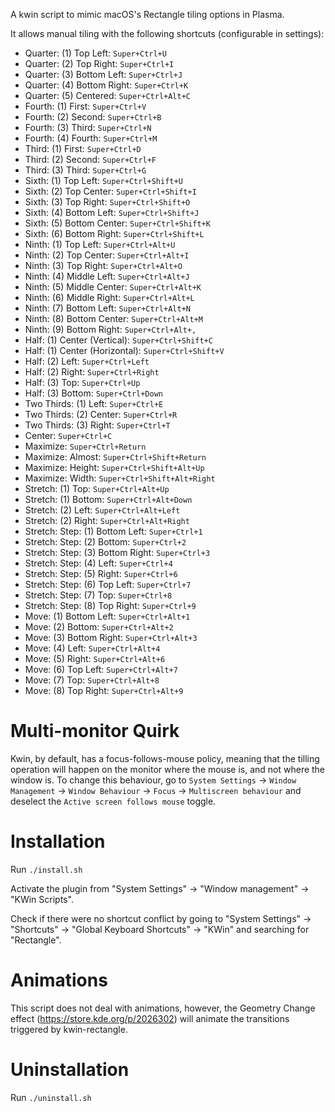 A kwin script to mimic macOS's Rectangle tiling options in Plasma.

It allows manual tiling with the following shortcuts (configurable in settings):

- Quarter: (1) Top Left: `Super+Ctrl+U`
- Quarter: (2) Top Right: `Super+Ctrl+I`
- Quarter: (3) Bottom Left: `Super+Ctrl+J`
- Quarter: (4) Bottom Right: `Super+Ctrl+K`
- Quarter: (5) Centered: `Super+Ctrl+Alt+C`
- Fourth: (1) First: `Super+Ctrl+V`
- Fourth: (2) Second: `Super+Ctrl+B`
- Fourth: (3) Third: `Super+Ctrl+N`
- Fourth: (4) Fourth: `Super+Ctrl+M`
- Third: (1) First: `Super+Ctrl+D`
- Third: (2) Second: `Super+Ctrl+F`
- Third: (3) Third: `Super+Ctrl+G`
- Sixth: (1) Top Left: `Super+Ctrl+Shift+U`
- Sixth: (2) Top Center: `Super+Ctrl+Shift+I`
- Sixth: (3) Top Right: `Super+Ctrl+Shift+O`
- Sixth: (4) Bottom Left: `Super+Ctrl+Shift+J`
- Sixth: (5) Bottom Center: `Super+Ctrl+Shift+K`
- Sixth: (6) Bottom Right: `Super+Ctrl+Shift+L`
- Ninth: (1) Top Left: `Super+Ctrl+Alt+U`
- Ninth: (2) Top Center: `Super+Ctrl+Alt+I`
- Ninth: (3) Top Right: `Super+Ctrl+Alt+O`
- Ninth: (4) Middle Left: `Super+Ctrl+Alt+J`
- Ninth: (5) Middle Center: `Super+Ctrl+Alt+K`
- Ninth: (6) Middle Right: `Super+Ctrl+Alt+L`
- Ninth: (7) Bottom Left: `Super+Ctrl+Alt+N`
- Ninth: (8) Bottom Center: `Super+Ctrl+Alt+M`
- Ninth: (9) Bottom Right: `Super+Ctrl+Alt+,`
- Half: (1) Center (Vertical): `Super+Ctrl+Shift+C`
- Half: (1) Center (Horizontal): `Super+Ctrl+Shift+V`
- Half: (2) Left: `Super+Ctrl+Left`
- Half: (2) Right: `Super+Ctrl+Right`
- Half: (3) Top: `Super+Ctrl+Up`
- Half: (3) Bottom: `Super+Ctrl+Down`
- Two Thirds: (1) Left: `Super+Ctrl+E`
- Two Thirds: (2) Center: `Super+Ctrl+R`
- Two Thirds: (3) Right: `Super+Ctrl+T`
- Center: `Super+Ctrl+C`
- Maximize: `Super+Ctrl+Return`
- Maximize: Almost: `Super+Ctrl+Shift+Return`
- Maximize: Height: `Super+Ctrl+Shift+Alt+Up`
- Maximize: Width: `Super+Ctrl+Shift+Alt+Right`
- Stretch: (1) Top: `Super+Ctrl+Alt+Up`
- Stretch: (1) Bottom: `Super+Ctrl+Alt+Down`
- Stretch: (2) Left: `Super+Ctrl+Alt+Left`
- Stretch: (2) Right: `Super+Ctrl+Alt+Right`
- Stretch: Step: (1) Bottom Left: `Super+Ctrl+1`
- Stretch: Step: (2) Bottom: `Super+Ctrl+2`
- Stretch: Step: (3) Bottom Right: `Super+Ctrl+3`
- Stretch: Step: (4) Left: `Super+Ctrl+4`
- Stretch: Step: (5) Right: `Super+Ctrl+6`
- Stretch: Step: (6) Top Left: `Super+Ctrl+7`
- Stretch: Step: (7) Top: `Super+Ctrl+8`
- Stretch: Step: (8) Top Right: `Super+Ctrl+9`
- Move: (1) Bottom Left: `Super+Ctrl+Alt+1`
- Move: (2) Bottom: `Super+Ctrl+Alt+2`
- Move: (3) Bottom Right: `Super+Ctrl+Alt+3`
- Move: (4) Left: `Super+Ctrl+Alt+4`
- Move: (5) Right: `Super+Ctrl+Alt+6`
- Move: (6) Top Left: `Super+Ctrl+Alt+7`
- Move: (7) Top: `Super+Ctrl+Alt+8`
- Move: (8) Top Right: `Super+Ctrl+Alt+9`

# Multi-monitor Quirk

Kwin, by default, has a focus-follows-mouse policy, meaning that the tilling operation will
happen on the monitor where the mouse is, and not where the window is. To change this behaviour,
go to
`System Settings` -> `Window Management` -> `Window Behaviour` -> `Focus` -> `Multiscreen behaviour`
and deselect the `Active screen follows mouse` toggle.

# Installation

Run `./install.sh`

Activate the plugin from "System Settings" -> "Window management" -> "KWin Scripts".

Check if there were no shortcut conflict by going to "System Settings" ->
"Shortcuts" -> "Global Keyboard Shortcuts" -> "KWin" and searching for
"Rectangle".

# Animations

This script does not deal with animations, however, the Geometry Change effect
(https://store.kde.org/p/2026302) will animate the transitions triggered by
kwin-rectangle.

# Uninstallation

Run `./uninstall.sh`
